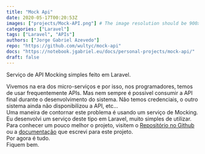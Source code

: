 ```yaml
---
title: "Mock Api"
date: 2020-05-17T00:20:53Z
images: ["projects/Mock-API.png"] # The image resolution should be 900x500 or a proportional resolution
categories: ["Laravel"]
tags: ["Laravel", "APIs"]
authors: ["Jorge Gabriel Azevedo"]
repo: "https://github.com/wultyc/mock-api"
docs: "https://notebook.jgabriel.eu/docs/personal-projects/mock-api/"
draft: false
---
```

Serviço de API Mocking simples feito em Laravel.
<!--more-->
Vivemos na era dos micro-serviços e por isso, nos programadores, temos de usar frequentemente APIs. Mas nem sempre é possivel consumir a API final durante o desenvolvimento do sistema. Não temos credenciais, o outro sistema ainda não disponibilizou a API, etc...  
Uma maneira de contornar este problema é usando um serviço de Mocking. Eu desenvolvi um serviço deste tipo em Laravel, muito simples de utilizar.  
Para conhecer um pouco melhor o projeto, visitem o [Repositório no Github](https://github.com/wultyc/mock-api) ou a [documentação](https://docs.jgabriel.eu/docs/projetos-pessoais/mock-api/) que escrevi para este projeto.  
Por agora é tudo.  
Fiquem bem.